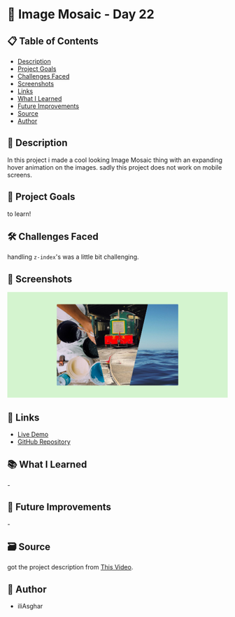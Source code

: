# 🚀 Image Mosaic - Day 22

## 📋 Table of Contents

- [Description](#📖-description)
- [Project Goals](#🎯-project-goals)
- [Challenges Faced](#🛠-challenges-faced)
- [Screenshots](#📸-screenshots)
- [Links](#🔗-links)
- [What I Learned](#📚-what-i-learned)
- [Future Improvements](#🚀-future-improvements)
- [Source](#🗃️-source)
- [Author](#👤-author)

## 📖 Description

In this project i made a cool looking Image Mosaic thing with an expanding hover animation on the images. sadly this project does not work on mobile screens.

## 🎯 Project Goals

to learn!

## 🛠 Challenges Faced

handling `z-index`'s was a little bit challenging.

## 📸 Screenshots

![screenshot](<../../project screenshots/22.png>)

## 🔗 Links

- [Live Demo](https://iliasghar.github.io/100-Days--100--Frontend--Challanges/projects/022-%20Image%20Mosaic/)
- [GitHub Repository](https://github.com/iliAsghar/100-Days--100--Frontend--Challanges/tree/main/projects/022-%20Image%20Mosaic)

## 📚 What I Learned

\-

## 🚀 Future Improvements

\-

## 🗃️ Source

got the project description from [This Video](https://www.youtube.com/watch?v=miVfk-q3Mso).

## 👤 Author

- iliAsghar